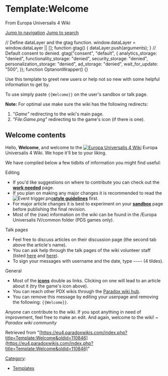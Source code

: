 Template:Welcome
================

From Europa Universalis 4 Wiki

[Jump to navigation](#mw-sidebar-button) [Jump to search](#searchInput)

// Define dataLayer and the gtag function. window.dataLayer = window.dataLayer || \[\]; function gtag() { dataLayer.push(arguments); } // Default consent to denied. gtag("consent", "default", { analytics\_storage: "denied", functionality\_storage: "denied", security\_storage: "denied", personalization\_storage: "denied", ad\_storage: "denied", wait\_for\_update: "500", }); function OptanonWrapper() {}

Use this template to greet new users or help not so new with some helpful information to get by.

To use simply paste `{{Welcome}}` on the user's sandbox or talk page.

**Note:** For optimal use make sure the wiki has the following redirects:

1.  _"Game"_ redirecting to the wiki's main page.
2.  _"File:Game.png"_ redirecting to the game's icon (if there is one).

Welcome contents
----------------

Hello, **Welcome**, and welcome to the [![Europa Universalis 4 Wiki](/images/thumb/f/ff/EU4_icon.png/24px-EU4_icon.png)](/Game "Europa Universalis 4 Wiki") Europa Universalis 4 Wiki. We hope it'll be to your liking.

We have compiled below a few tidbits of information you might find useful:

Editing

*   If you'd like suggestions on where to contribute you can check out the **[work needed](/Europa_Universalis_4_Wiki:Work_needed "Europa Universalis 4 Wiki:Work needed")** page.
*   If you plan on making any major changes it is recommended to read the ![Event trigger.png](/images/3/35/Event_trigger.png)**[style guidelines](/Europa_Universalis_4_Wiki:Style "Europa Universalis 4 Wiki:Style")** first.
*   For major article changes it is best to experiment on your **[sandbox](/index.php?title=User:Welcome/Sandbox&action=edit&redlink=1 "User:Welcome/Sandbox (page does not exist)")** page before publishing the final revision.
*   Most of the (raw) information on the wiki can be found in the /Europa Universalis IV/common folder (PDS games only).

Talk pages

*   Feel free to discuss articles on their discussion page (the second tab above the article's name).
*   You can ask help through the talk pages of the wiki volunteer staff (listed [here](/Special:ListUsers/Moderator "Special:ListUsers/Moderator") and [here](/Special:ListUsers/Halfop "Special:ListUsers/Halfop")).
*   To sign your messages with username and the date, type `~~~~` (4 tildes).

General

*   Most of the **[icons](/Template:Icon "Template:Icon")** double as links. Clicking on one will lead to an article about it (try the game's icon above).
*   You can reach other PDX wikis through the [Paradox wiki hub](http://wikis.paradoxplaza.com/).
*   You can remove this message by editing your userpage and removing the following: `{{Welcome}}`.

Anyone can contribute to the wiki. If you spot anything in need of improvement, feel free to make an edit. And again, welcome to the wiki! ~ _Paradox wiki community_

Retrieved from "[https://eu4.paradoxwikis.com/index.php?title=Template:Welcome&oldid=110846](https://eu4.paradoxwikis.com/index.php?title=Template:Welcome&oldid=110846)"

[Category](/Special:Categories "Special:Categories"):

*   [Templates](/Category:Templates "Category:Templates")
